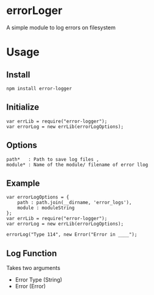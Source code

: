 # errorLoger

A simple module to log errors on filesystem

# Usage

## Install

    npm install error-logger
    
## Initialize

    var errLib = require("error-logger");
    var errorLog = new errLib(errorLogOptions);
    
## Options

    path*   : Path to save log files ,
    module* : Name of the module/ filename of error llog
    
## Example
    
    var errorLogOptions = {
        path : path.join(__dirname, 'error_logs'),
        module : moduleString
    };
    var errLib = require("error-logger");
    var errorLog = new errLib(errorLogOptions);
    
    errorLog("Type 114", new Error("Error in ____");
    
## Log Function
    
Takes two arguments
    
* Error Type (String)
* Error (Error)
        
    